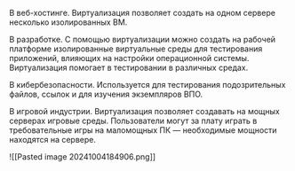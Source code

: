 В веб-хостинге. Виртуализация позволяет создать на одном сервере несколько изолированных ВМ.

В разработке. С помощью виртуализации можно создать на рабочей платформе изолированные виртуальные среды для тестирования приложений, влияющих на настройки операционной системы. Виртуализация помогает в тестировании в различных средах.

В кибербезопасности. Используется для тестирования подозрительных файлов, ссылок и для изучения экземпляров ВПО.

В игровой индустрии. Виртуализация позволяет создавать на мощных серверах игровые среды. Пользователи могут за плату играть в требовательные игры на маломощных ПК — необходимые мощности находятся на сервере.

![[Pasted image 20241004184906.png]]
